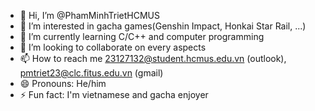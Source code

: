 - 👋 Hi, I’m @PhamMinhTrietHCMUS
- 👀 I’m interested in gacha games(Genshin Impact, Honkai Star Rail, ...)
- 🌱 I’m currently learning C/C++ and computer programming
- 💞️ I’m looking to collaborate on every aspects
- 📫 How to reach me 23127132@student.hcmus.edu.vn (outlook), pmtriet23@clc.fitus.edu.vn (gmail)
- 😄 Pronouns: He/him
- ⚡ Fun fact: I'm vietnamese and gacha enjoyer

<!---
PhamMinhTrietHCMUS/PhamMinhTrietHCMUS is a ✨ special ✨ repository because its `README.md` (this file) appears on your GitHub profile.
You can click the Preview link to take a look at your changes.
--->
